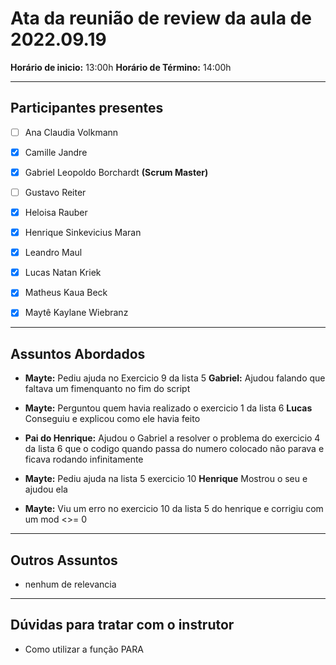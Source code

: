 # Ata da reunião de review da aula de 2022.09.19

**Horário de inicio:** 13:00h  **Horário de Término:** 14:00h



---



## Participantes presentes

- [ ] Ana  Claudia Volkmann

- [x] Camille Jandre

- [x] Gabriel Leopoldo Borchardt **(Scrum Master)**

- [ ] Gustavo Reiter

- [x] Heloisa Rauber

- [x] Henrique Sinkevicius Maran 

- [x] Leandro Maul

- [x] Lucas Natan Kriek

- [x] Matheus Kaua Beck

- [x] Maytê Kaylane Wiebranz



---



## Assuntos Abordados

- **Mayte:** Pediu ajuda no Exercicio 9 da lista 5 
**Gabriel:** Ajudou falando que faltava um fimenquanto no fim do script

- **Mayte:**  Perguntou quem havia realizado o exercicio 1 da lista 6
**Lucas** Conseguiu e explicou como ele havia feito  

- **Pai do Henrique:** Ajudou o Gabriel a resolver o problema do exercicio 4 da lista 6 que o codigo quando passa do numero colocado não parava e ficava rodando infinitamente

- **Mayte:** Pediu ajuda na lista 5 exercicio 10
**Henrique** Mostrou o seu e ajudou ela 
- **Mayte:** Viu um erro no exercicio 10 da lista 5 do henrique e corrigiu com um mod <>= 0

---



## Outros Assuntos

- nenhum de relevancia



---



## Dúvidas para tratar com o instrutor

- Como utilizar a função PARA